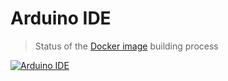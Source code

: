 # Arduino IDE

> Status of the [Docker image](https://hub.docker.com/r/yuzhong1214/arduino_ide) building process

[![Arduino IDE](https://github.com/YuZhong-Chen/ArduinoIDE/actions/workflows/action.yaml/badge.svg)](https://github.com/YuZhong-Chen/ArduinoIDE/actions/workflows/action.yaml)
